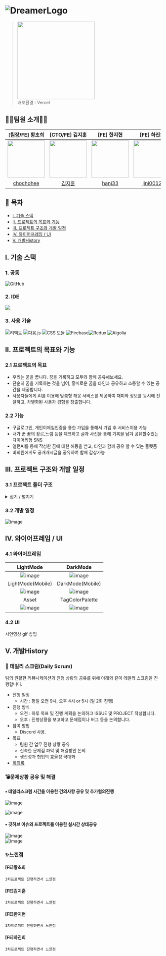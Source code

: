 

# ![DreamerLogo](https://github.com/user-attachments/assets/96c445fd-727c-4a60-a93f-ca1bc00b6178)

>  [<img src = "https://github.com/user-attachments/assets/c26addd5-86c6-4bcb-8633-d2cdeb9a2ba4" width= "250px"/>](https://dreamer.today)  
>  배포환경 : Vercel


 ##  👩‍💻팀원 소개👨‍💻
|[팀장/FE] 황초희|[CTO/FE] 김지훈|[FE] 한지현|[FE] 하진희|
|:---:|:---:|:---:|:---:|
|<img  src = "https://github.com/user-attachments/assets/e3bd02b4-6603-4793-aae1-d36b41880a5e"  width="120px"  height="120px"  />|<img  src = "https://github.com/user-attachments/assets/4cd763d9-43c9-46e5-8f0d-c30a02f53c79"  width="120px"  height="120px"  />|<img  src = "https://github.com/user-attachments/assets/4b0c408f-ba1b-418b-b2e4-1c3eb1f1a1f7"  width="120px"  height="120px"  />|<img  src = "https://github.com/user-attachments/assets/8cacdbbb-aee4-43cf-9c3c-cb905e557f33"  width="120px"  height="120px"  />|
|[chochohee](https://github.com/chochohee)|[김지훈](https://github.com/jihun-io)|[hanj33](https://github.com/hanj33)|[jini0012](https://github.com/jini0012)|

## 📑 목차

- [Ⅰ. 기술 스택](#%E2%85%B0-%EA%B8%B0%EC%88%A0-%EC%8A%A4%ED%83%9D)
- [Ⅱ. 프로젝트의 목표와 기능](#%E2%85%B2-%ED%94%84%EB%A1%9C%EC%A0%9D%ED%8A%B8%EC%9D%98-%EB%AA%A9%ED%91%9C%EC%99%80-%EA%B8%B0%EB%8A%A5)
- [Ⅲ. 프로젝트 구조와 개발 일정](#%E2%85%B4-%ED%94%84%EB%A1%9C%EC%A0%9D%ED%8A%B8-%EA%B5%AC%EC%A1%B0%EC%99%80-%EA%B0%9C%EB%B0%9C-%EC%9D%BC%EC%A0%95)
- [Ⅳ. 와이어프레임 / UI](#%E2%85%B5-%EC%99%80%EC%9D%B4%EC%96%B4%ED%94%84%EB%A0%88%EC%9E%84--ui)
- [Ⅴ. 개발History](#%E2%85%B6-%EA%B0%9C%EB%B0%9C%ED%95%98%EB%A9%B0-%EB%8A%90%EB%82%80%EC%A0%90)


##  Ⅰ. 기술 스택
### 1. 공통
![GitHub](https://img.shields.io/badge/GitHub-181717?style=for-the-badge&logo=GitHub&logoColor=white)
### 2. IDE
![](https://img.shields.io/badge/Visual%20Studio%20Code-007ACC?style=flat-square&logo=Visual%20Studio%20Code&logoColor=white)
### 3. 사용 기술
![리액트]( https://img.shields.io/badge/React-61DAFB?style=for-the-badge&logo=React&logoColor=black ) ![다음.js]( https://img.shields.io/badge/Next.js-000000?style=for-the-badge&logo=Nextdotjs&logoColor=white ) ![CSS 모듈]( https://img.shields.io/badge/CSS%20Modules-000000?style=for-the-badge&logo=CSSModules&logoColor=white ) ![Firebase](https://img.shields.io/badge/Firebase-DD2C00?style=for-the-badge&logo=Firebase&logoColor=white)![Redux](https://img.shields.io/badge/Redux-764ABC?style=for-the-badge&logo=Redux&logoColor=white)
![Algolia](https://img.shields.io/badge/Algolia-003DFF?style=for-the-badge&logo=Algolia&logoColor=white)

## Ⅱ. 프로젝트의 목표와 기능

###  2.1 프로젝트의 목표
- 우리는 꿈을 꿉니다. 꿈을 기록하고 모두와 함께 공유해보세요.
- 단순히 꿈을 기록하는 것을 넘어, 흥미로운 꿈을 타인과 공유하고 소통할 수 있는 공간을 제공합니다.
- 사용자들에게 AI를 이용해 맞춤형 해몽 서비스를 제공하여 재미와 정보를 동시에 전달하고, 차별화된 사용자 경험을 창출합니다.


###  2.2 기능
- 구글로그인, 개인이메일인증을 통한 가입을 통해서 가입 후 서비스이용 가능
- 내가 꾼 꿈의 장르,느낌 등을 체크하고 글과 사진을 통해 기록을 남겨 공유할수있는 다이어리형 SNS
- 앨런AI를 통해 작성한 꿈에 대한 해몽을 받고, 타인과 함께 공유 할 수 있는 플랫폼
- 비회원에게도 공개개시글을 공유하여 함께 감상가능

## Ⅲ. 프로젝트 구조와 개발 일정
### 3.1 프로젝트 폴더 구조
<details>
<summary>접기 / 펼치기 </summary>  

📦Dreamer  
 ┣ 📂public  
 ┃ ┣ 📂fonts
 ┃ ┃ ┣ 📂NanumBarunPenB  
 ┃ ┃ ┗ 📂NanumBarunPenR  
 ┃ ┣ 📂images  
 ┃ ┗ 📂metadata  
 ┣ 📂src  
 ┃ ┣ 📂app  
 ┃ ┃ ┣ 📂account  
 ┃ ┃ ┃ ┣ 📂modify-email  
 ┃ ┃ ┃ ┃ ┣ 📜ModifyEmail.module.css  
 ┃ ┃ ┃ ┃ ┗ 📜page.js  
 ┃ ┃ ┃ ┣ 📂modify-password  
 ┃ ┃ ┃ ┃ ┣ 📜ModifyPassword.module.css  
 ┃ ┃ ┃ ┃ ┗ 📜page.js  
 ┃ ┃ ┃ ┣ 📜Account.module.css  
 ┃ ┃ ┃ ┗ 📜page.js  
 ┃ ┃ ┣ 📂alarm  
 ┃ ┃ ┃ ┣ 📜page.js  
 ┃ ┃ ┃ ┗ 📜page.module.css  
 ┃ ┃ ┣ 📂api  
 ┃ ┃ ┃ ┣ 📂account  
 ┃ ┃ ┃ ┃ ┣ 📂avatar  
 ┃ ┃ ┃ ┃ ┃ ┣ 📂[userId]  
 ┃ ┃ ┃ ┃ ┃ ┃ ┗ 📜route.js  
 ┃ ┃ ┃ ┃ ┃ ┗ 📜route.js  
 ┃ ┃ ┃ ┃ ┣ 📂follow  
 ┃ ┃ ┃ ┃ ┃ ┗ 📂[userId]  
 ┃ ┃ ┃ ┃ ┃ ┃ ┗ 📜route.js  
 ┃ ┃ ┃ ┃ ┣ 📂followers  
 ┃ ┃ ┃ ┃ ┃ ┗ 📂[userId]  
 ┃ ┃ ┃ ┃ ┃ ┃ ┗ 📜route.js  
 ┃ ┃ ┃ ┃ ┣ 📂modify  
 ┃ ┃ ┃ ┃ ┃ ┗ 📜route.js  
 ┃ ┃ ┃ ┃ ┗ 📂theme  
 ┃ ┃ ┃ ┃ ┃ ┗ 📜route.js  
 ┃ ┃ ┃ ┣ 📂auth  
 ┃ ┃ ┃ ┃ ┣ 📂check-email  
 ┃ ┃ ┃ ┃ ┃ ┗ 📜route.js  
 ┃ ┃ ┃ ┃ ┣ 📂check-email-verification  
 ┃ ┃ ┃ ┃ ┃ ┗ 📜route.js  
 ┃ ┃ ┃ ┃ ┣ 📂login  
 ┃ ┃ ┃ ┃ ┃ ┗ 📜route.js  
 ┃ ┃ ┃ ┃ ┣ 📂logout  
 ┃ ┃ ┃ ┃ ┃ ┗ 📜route.js  
 ┃ ┃ ┃ ┃ ┣ 📂send-email-verification  
 ┃ ┃ ┃ ┃ ┃ ┗ 📜route.js  
 ┃ ┃ ┃ ┃ ┣ 📂update-email  
 ┃ ┃ ┃ ┃ ┃ ┗ 📜route.js  
 ┃ ┃ ┃ ┃ ┣ 📂verify  
 ┃ ┃ ┃ ┃ ┃ ┗ 📜route.js  
 ┃ ┃ ┃ ┃ ┣ 📂verify-email  
 ┃ ┃ ┃ ┃ ┃ ┗ 📜route.js  
 ┃ ┃ ┃ ┃ ┗ 📂withdraw  
 ┃ ┃ ┃ ┃ ┃ ┗ 📜route.js  
 ┃ ┃ ┃ ┣ 📂comment  
 ┃ ┃ ┃ ┃ ┣ 📂create  
 ┃ ┃ ┃ ┃ ┃ ┗ 📂[postId]  
 ┃ ┃ ┃ ┃ ┃ ┃ ┗ 📜route.js  
 ┃ ┃ ┃ ┃ ┣ 📂delete  
 ┃ ┃ ┃ ┃ ┃ ┗ 📂[postId]  
 ┃ ┃ ┃ ┃ ┃ ┃ ┗ 📜route.js  
 ┃ ┃ ┃ ┃ ┗ 📂read  
 ┃ ┃ ┃ ┃ ┃ ┗ 📂[postId]  
 ┃ ┃ ┃ ┃ ┃ ┃ ┗ 📜route.js  
 ┃ ┃ ┃ ┣ 📂join  
 ┃ ┃ ┃ ┃ ┣ 📂check-userid  
 ┃ ┃ ┃ ┃ ┃ ┗ 📜route.js  
 ┃ ┃ ┃ ┃ ┗ 📜route.js  
 ┃ ┃ ┃ ┣ 📂post  
 ┃ ┃ ┃ ┃ ┣ 📂create  
 ┃ ┃ ┃ ┃ ┃ ┗ 📜route.js  
 ┃ ┃ ┃ ┃ ┣ 📂delete  
 ┃ ┃ ┃ ┃ ┃ ┗ 📂[postId]  
 ┃ ┃ ┃ ┃ ┃ ┃ ┗ 📜route.js  
 ┃ ┃ ┃ ┃ ┣ 📂feeds  
 ┃ ┃ ┃ ┃ ┃ ┗ 📜route.js  
 ┃ ┃ ┃ ┃ ┣ 📂private  
 ┃ ┃ ┃ ┃ ┃ ┗ 📂[postId]  
 ┃ ┃ ┃ ┃ ┃ ┃ ┗ 📜route.js  
 ┃ ┃ ┃ ┃ ┣ 📂read  
 ┃ ┃ ┃ ┃ ┃ ┗ 📂[userId]  
 ┃ ┃ ┃ ┃ ┃ ┃ ┗ 📜route.js  
 ┃ ┃ ┃ ┃ ┣ 📂search  
 ┃ ┃ ┃ ┃ ┃ ┣ 📂[postId]  
 ┃ ┃ ┃ ┃ ┃ ┃ ┗ 📜route.js  
 ┃ ┃ ┃ ┃ ┃ ┗ 📜route.js  
 ┃ ┃ ┃ ┃ ┣ 📂spark  
 ┃ ┃ ┃ ┃ ┃ ┗ 📂[postId]  
 ┃ ┃ ┃ ┃ ┃ ┃ ┗ 📜route.js  
 ┃ ┃ ┃ ┃ ┗ 📂update  
 ┃ ┃ ┃ ┃ ┃ ┗ 📂[postId]  
 ┃ ┃ ┃ ┃ ┃ ┃ ┗ 📜route.js  
 ┃ ┃ ┃ ┣ 📂recommends  
 ┃ ┃ ┃ ┃ ┗ 📜route.js  
 ┃ ┃ ┃ ┣ 📂today  
 ┃ ┃ ┃ ┃ ┗ 📜route.js  
 ┃ ┃ ┃ ┗ 📂tomong  
 ┃ ┃ ┃ ┃ ┣ 📂read  
 ┃ ┃ ┃ ┃ ┃ ┗ 📂[postId]  
 ┃ ┃ ┃ ┃ ┃ ┃ ┗ 📜route.js  
 ┃ ┃ ┃ ┃ ┣ 📂set  
 ┃ ┃ ┃ ┃ ┃ ┗ 📂[postId]  
 ┃ ┃ ┃ ┃ ┃ ┃ ┗ 📜route.js  
 ┃ ┃ ┃ ┃ ┣ 📂streaming-token  
 ┃ ┃ ┃ ┃ ┃ ┗ 📜route.js  
 ┃ ┃ ┃ ┃ ┗ 📜route.js  
 ┃ ┃ ┣ 📂debug  
 ┃ ┃ ┃ ┣ 📂posting  
 ┃ ┃ ┃ ┃ ┣ 📂[postId]  
 ┃ ┃ ┃ ┃ ┃ ┗ 📜page.js  
 ┃ ┃ ┃ ┃ ┣ 📜page.js  
 ┃ ┃ ┃ ┃ ┗ 📜page.module.css  
 ┃ ┃ ┃ ┣ 📂posts  
 ┃ ┃ ┃ ┃ ┣ 📂[userId]  
 ┃ ┃ ┃ ┃ ┃ ┣ 📜page.js  
 ┃ ┃ ┃ ┃ ┃ ┗ 📜page.module.css  
 ┃ ┃ ┃ ┃ ┣ 📜page.js  
 ┃ ┃ ┃ ┃ ┗ 📜page.module.css  
 ┃ ┃ ┃ ┗ 📂user-modify  
 ┃ ┃ ┃ ┃ ┣ 📜page.js  
 ┃ ┃ ┃ ┃ ┗ 📜page.module.css  
 ┃ ┃ ┣ 📂join  
 ┃ ┃ ┃ ┣ 📂verify-email  
 ┃ ┃ ┃ ┃ ┣ 📜page.js  
 ┃ ┃ ┃ ┃ ┗ 📜page.module.css  
 ┃ ┃ ┃ ┣ 📜page.js  
 ┃ ┃ ┃ ┗ 📜page.module.css  
 ┃ ┃ ┣ 📂logout  
 ┃ ┃ ┃ ┗ 📜page.js  
 ┃ ┃ ┣ 📂post  
 ┃ ┃ ┃ ┗ 📂[postId]  
 ┃ ┃ ┃ ┃ ┣ 📜page.js  
 ┃ ┃ ┃ ┃ ┗ 📜page.module.css  
 ┃ ┃ ┣ 📂privacy  
 ┃ ┃ ┃ ┣ 📜page.js  
 ┃ ┃ ┃ ┗ 📜page.module.css  
 ┃ ┃ ┣ 📂search  
 ┃ ┃ ┃ ┗ 📜page.js  
 ┃ ┃ ┣ 📂signup  
 ┃ ┃ ┃ ┣ 📜page.js  
 ┃ ┃ ┃ ┗ 📜page.module.css  
 ┃ ┃ ┣ 📂terms  
 ┃ ┃ ┃ ┗ 📜page.js  
 ┃ ┃ ┣ 📂tomong  
 ┃ ┃ ┃ ┗ 📜page.js  
 ┃ ┃ ┣ 📂users  
 ┃ ┃ ┃ ┗ 📂[id]  
 ┃ ┃ ┃ ┃ ┗ 📜page.js  
 ┃ ┃ ┣ 📜globals.css  
 ┃ ┃ ┣ 📜layout.js  
 ┃ ┃ ┣ 📜not-found.js  
 ┃ ┃ ┣ 📜page.js  
 ┃ ┃ ┣ 📜page.module.css  
 ┃ ┃ ┗ 📜reset.css  
 ┃ ┣ 📂components  
 ┃ ┃ ┣ 📂auth  
 ┃ ┃ ┃ ┗ 📜AuthStateHandler.jsx  
 ┃ ┃ ┣ 📂debug  
 ┃ ┃ ┃ ┣ 📜Comments.jsx  
 ┃ ┃ ┃ ┗ 📜Comments.module.css  
 ┃ ┃ ┣ 📂dropDown  
 ┃ ┃ ┃ ┣ 📜DropDown.jsx  
 ┃ ┃ ┃ ┗ 📜DropDown.module.css  
 ┃ ┃ ┣ 📂error404  
 ┃ ┃ ┃ ┣ 📜Error404.jsx  
 ┃ ┃ ┃ ┗ 📜Error404.module.css  
 ┃ ┃ ┣ 📂footer  
 ┃ ┃ ┃ ┣ 📜Footer.jsx  
 ┃ ┃ ┃ ┣ 📜Footer.module.css  
 ┃ ┃ ┃ ┗ 📜Recommends.jsx  
 ┃ ┃ ┣ 📂header  
 ┃ ┃ ┃ ┣ 📜Header.jsx  
 ┃ ┃ ┃ ┣ 📜HeaderModal.jsx  
 ┃ ┃ ┃ ┣ 📜HeaderModal.module.css  
 ┃ ┃ ┃ ┣ 📜NarrowHeader.jsx  
 ┃ ┃ ┃ ┣ 📜NarrowHeader.module.css  
 ┃ ┃ ┃ ┣ 📜WideHeader.jsx  
 ┃ ┃ ┃ ┗ 📜WideHeader.module.css  
 ┃ ┃ ┣ 📂login  
 ┃ ┃ ┃ ┣ 📜EmailSignup.jsx  
 ┃ ┃ ┃ ┣ 📜EmailSignup.module.css  
 ┃ ┃ ┃ ┣ 📜SocialLogin.jsx  
 ┃ ┃ ┃ ┗ 📜SocialLogin.module.css  
 ┃ ┃ ┣ 📂main  
 ┃ ┃ ┃ ┣ 📜MainList.jsx  
 ┃ ┃ ┃ ┣ 📜MainList.module.css  
 ┃ ┃ ┃ ┗ 📜Post.jsx  
 ┃ ┃ ┣ 📂modal  
 ┃ ┃ ┃ ┣ 📜CommentArticles.jsx  
 ┃ ┃ ┃ ┣ 📜CommentArticles.module.css  
 ┃ ┃ ┃ ┣ 📜PostModal.jsx  
 ┃ ┃ ┃ ┗ 📜PostModal.module.css  
 ┃ ┃ ┣ 📂post  
 ┃ ┃ ┃ ┣ 📜Post.jsx  
 ┃ ┃ ┃ ┗ 📜PostContent.jsx  
 ┃ ┃ ┣ 📂profile  
 ┃ ┃ ┃ ┣ 📜PostList.jsx  
 ┃ ┃ ┃ ┣ 📜Profile.jsx  
 ┃ ┃ ┃ ┣ 📜Profile.module.css  
 ┃ ┃ ┃ ┣ 📜ProfileEdit.jsx  
 ┃ ┃ ┃ ┗ 📜ProfileInfo.jsx  
 ┃ ┃ ┣ 📂signup  
 ┃ ┃ ┃ ┣ 📜BasicInfoForm.jsx  
 ┃ ┃ ┃ ┣ 📜BasicInfoForm.module.css  
 ┃ ┃ ┃ ┣ 📜ProfileForm.jsx  
 ┃ ┃ ┃ ┣ 📜ProfileForm.module.css  
 ┃ ┃ ┃ ┣ 📜SignupHeader.jsx  
 ┃ ┃ ┃ ┗ 📜SignupHeader.module.css  
 ┃ ┃ ┣ 📂theme  
 ┃ ┃ ┃ ┗ 📜ThemeHandler.jsx  
 ┃ ┃ ┣ 📂tomong  
 ┃ ┃ ┃ ┣ 📜Result.module.css  
 ┃ ┃ ┃ ┣ 📜Tomong.jsx  
 ┃ ┃ ┃ ┣ 📜Tomong.module.css  
 ┃ ┃ ┃ ┗ 📜TomongListItem.jsx  
 ┃ ┃ ┣ 📂write  
 ┃ ┃ ┃ ┣ 📜HashtagModal.jsx  
 ┃ ┃ ┃ ┣ 📜HashtagModal.module.css  
 ┃ ┃ ┃ ┣ 📜MoodModal.jsx  
 ┃ ┃ ┃ ┣ 📜MoodModal.module.css  
 ┃ ┃ ┃ ┣ 📜StopModal.jsx  
 ┃ ┃ ┃ ┣ 📜StopModal.module.css  
 ┃ ┃ ┃ ┣ 📜Uploading.jsx  
 ┃ ┃ ┃ ┣ 📜Uploading.module.css  
 ┃ ┃ ┃ ┣ 📜WritePost.jsx  
 ┃ ┃ ┃ ┗ 📜WritePost.module.css  
 ┃ ┃ ┣ 📜Controls.jsx  
 ┃ ┃ ┣ 📜Controls.module.css  
 ┃ ┃ ┣ 📜Loading.jsx  
 ┃ ┃ ┣ 📜Loading.module.css  
 ┃ ┃ ┣ 📜NavProvider.js  
 ┃ ┃ ┣ 📜NavProvider.module.css  
 ┃ ┃ ┗ 📜Providers.jsx  
 ┃ ┣ 📂hooks  
 ┃ ┃ ┣ 📂signup  
 ┃ ┃ ┃ ┣ 📜useSignupForm.js  
 ┃ ┃ ┃ ┗ 📜useSignupSubmit.js  
 ┃ ┃ ┗ 📂styling  
 ┃ ┃ ┃ ┣ 📜useMediaQuery.js  
 ┃ ┃ ┃ ┗ 📜useTheme.js  
 ┃ ┣ 📂lib  
 ┃ ┃ ┣ 📂api  
 ┃ ┃ ┃ ┣ 📜auth.js  
 ┃ ┃ ┃ ┣ 📜avatar.js  
 ┃ ┃ ┃ ┗ 📜tokenManager.js  
 ┃ ┃ ┣ 📜algolia.js  
 ┃ ┃ ┣ 📜firebase.js  
 ┃ ┃ ┗ 📜firebaseAdmin.js  
 ┃ ┣ 📂store  
 ┃ ┃ ┣ 📜activeStateSlice.js  
 ┃ ┃ ┣ 📜authSlice.js  
 ┃ ┃ ┣ 📜modalSlice.js  
 ┃ ┃ ┗ 📜store.js  
 ┃ ┗ 📂utils  
 ┃ ┃ ┣ 📂auth  
 ┃ ┃ ┃ ┣ 📜checkUser.js  
 ┃ ┃ ┃ ┣ 📜tokenUtils.js  
 ┃ ┃ ┃ ┣ 📜updateEmail.js  
 ┃ ┃ ┃ ┗ 📜verifyPassword.js  
 ┃ ┃ ┣ 📜calculateModalPosition.js  
 ┃ ┃ ┣ 📜constants.js  
 ┃ ┃ ┣ 📜isMyPost.js  
 ┃ ┃ ┣ 📜markdownToHtml.js  
 ┃ ┃ ┣ 📜metadata.js  
 ┃ ┃ ┣ 📜outsideClickModalClose.js  
 ┃ ┃ ┣ 📜postTime.js  
 ┃ ┃ ┣ 📜themeScript.js  
 ┃ ┃ ┗ 📜validation.js  
 ┣ 📜.eslintrc.json  
 ┣ 📜.gitignore  
 ┣ 📜.prettierrc  
 ┣ 📜build.sh  
 ┣ 📜jsconfig.json  
 ┣ 📜next.config.mjs  
 ┣ 📜package-lock.json  
 ┣ 📜package.json  
 ┗ 📜README.md
 
</details>




### 3.2 개발 일정
![image](https://github.com/user-attachments/assets/570dcd10-f256-4828-84d4-a79e75005c93)

## Ⅳ. 와이어프레임 / UI
### 4.1 와이어프레임

|LightMode|DarkMode|
|:---:|:---:|
|![image](https://github.com/user-attachments/assets/a4623c99-d5e3-47a8-912f-98d29bbf5776)|![image](https://github.com/user-attachments/assets/d2e3f136-0862-4492-95a2-0601dcb3a5b3)|
|LightMode(Mobile)|DarkMode(Mobile)|
|![image](https://github.com/user-attachments/assets/b5f25b69-16eb-495c-bc1a-76d1aaf539d3)|![image](https://github.com/user-attachments/assets/5d92b146-10aa-4210-95ba-38201563eb68)|
|Asset|TagColorPalette|
|![image](https://github.com/user-attachments/assets/586807ae-9004-4ad4-b443-96d9751c269d)|![image](https://github.com/user-attachments/assets/f3a2d83f-0ae9-417d-85a3-a0cb8cde09aa)|

### 4.2 UI
시연영상 gif 삽입

## Ⅴ. 개발History
### 📅 데일리 스크럼(Daily Scrum)
팀의 원활한 커뮤니케이션과 진행 상황의 공유를 위해 아래와 같이 데일리 스크럼을 진행합니다.
- 진행 일정
	- 시간 : 평일 오전 9시, 오후 4시 or 5시 (일 2회 진행)
- 진행 방식
	- 오전 : 하루 목표 및 진행 계획을 논의하고 ISSUE 및 PROJECT 작성합니다.
	- 오후 : 진행상황을 보고하고 문제점이나 버그 등을 논의합니다.
- 참여 방법
	- Discord 사용.
- 목표
	- 팀원 간 업무 진행 상황 공유
	- 신속한 문제점 파악 및 해결방안 논의
	- 생산성과 협업의 효율성 극대화
- [회의록](https://docs.google.com/spreadsheets/d/1g7FxrfT_1m8kESLA2BRrnAQPoZ6RvkaNFjj1dblro_o/edit?gid=0#gid=0)  

### 💣문제상황 공유 및 해결
#### ▪ 데일리스크럼 시간을 이용한 건의사항 공유 및 추가협의진행
![image](https://github.com/user-attachments/assets/67ba384b-e6fb-4924-908c-96caa1452dd0)

![image](https://github.com/user-attachments/assets/6646ae06-098a-4f8d-98d9-9ea2118dde17)

#### ▪ 깃허브 이슈와 프로젝트를 이용한 실시간 상태공유
![image](https://github.com/user-attachments/assets/dd5de133-ab3d-43cb-b88e-1ae1b73337c8)   
![image](https://github.com/user-attachments/assets/5c0674b3-fa35-4dc8-bd05-62c3f979b885)

### ✨느낀점
#### [FE]황초희
``` 3차프로젝트 진행하면서 느낀점 ```

#### [FE]김지훈
``` 3차프로젝트 진행하면서 느낀점 ```

#### [FE]한지현
``` 3차프로젝트 진행하면서 느낀점 ```

#### [FE]하진희
``` 3차프로젝트 진행하면서 느낀점 ```



